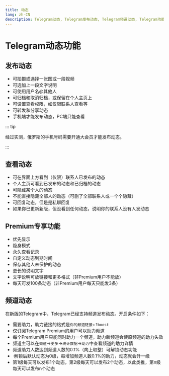 ```yaml
---
title: 动态
lang: zh-CN
description: Telegram动态, Telegram发布动态, Telegram频道动态, Telegram功能, TGwiki, Telegram知识库
---
```


# Telegram动态功能

## 发布动态

- 可拍摄或选择一张图或一段视频
- 可选加上一段文字说明
- 可使用用户名@其他人
- 可归档和取消归档，或保留在个人主页上
- 可设置查看权限，如仅限联系人查看等
- 可转发和分享动态
- 手机端才能发布动态，PC端只能查看

::: tip

经过实测，俄罗斯的手机号码需要开通大会员才能发布动态。

:::

## 查看动态

- 可在界面上方看到（仅限）联系人已发布的动态
- 个人主页可看到已发布的动态和已归档的动态
- 可隐藏某个人的动态
- 不能直接隐藏全部人的动态（可删了全部联系人或一个个隐藏）
- 可回复动态，但是是私聊回复
- 如果你已更新新版，但没看到任何动态，说明你的联系人没有人发动态

## Premium专享功能

- 优先显示
- 隐身模式
- 永久查看记录
- 自定义动态到期时间
- 保存其他人未保护的动态
- 更长的说明文字
- 文字说明可放链接和更多格式（非Premium用户不能放）
- 每天可发100条动态（非Premium用户每天只能发3条）

## 频道动态

在新版的Telegram中，Telegram已经支持频道发布动态。开启条件如下：

- 需要助力，助力链接的格式是`你的频道链接`+`?boost`
- 仅订阅Telegram Premium的用户可以助力频道
- 每个Premium用户只能同时助力一个频道，助力新频道会使原频道的助力失效
- 频道主可以在`频道`->`更多`->`统计数据`->`助力`中查看频道的助力详情
- 频道助力人数达到频道人数的0.1%（向上取整）可解锁动态功能
- ·解锁后默认动态为0级，每增加频道人数0.1%的助力，动态就会升一级
- 第1级每天可以发布1个动态，第2级每天可以发布2个动态，以此类推，第n级每天可以发布n个动态

